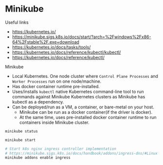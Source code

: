 # Minikube

Useful links
- https://kubernetes.io/
- https://minikube.sigs.k8s.io/docs/start/?arch=%2Fwindows%2Fx86-64%2Fstable%2F.exe+download
- https://kubernetes.io/docs/tasks/tools/
- https://kubernetes.io/docs/reference/kubectl/kubectl/
- https://kubernetes.io/docs/reference/kubectl/

Minikube
- Local Kubernetes. One node cluster where `Control Plane Processes` and `Worker Processes` run on one node/machine.
- Has docker container runtime pre-installed.
- Uses/installs `kubectl` native Kubernetes command-line tool to run commands against Minikube Kubernetes clusters  as Minikube has kubectl as a dependency.
- Can be deployed/run as a VM, a container, or bare-metal on your host.
  - Minikube can be run as a docker container(if the driver is docker).
  - At the same time, uses pre-installed docker container runtime to run containers inside Minikube cluster.

```bash
minikube status
```
```bash
minikube start
```
```bash
# Start k8s nginx ingress controller implementation
# https://minikube.sigs.k8s.io/docs/handbook/addons/ingress-dns/#Linux
minikube addons enable ingress
```
